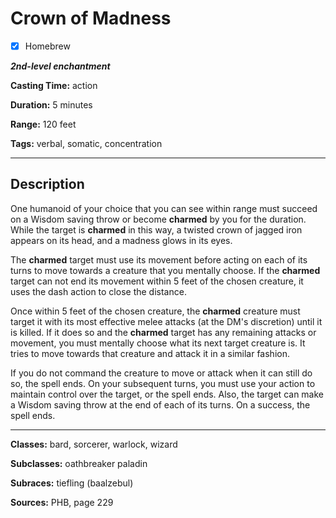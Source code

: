 # Crown of Madness

- [x] Homebrew

***2nd-level enchantment***

**Casting Time:** action

**Duration:** 5 minutes

**Range:** 120 feet

**Tags:** verbal, somatic, concentration

---

## Description
One humanoid of your choice that you can see within range must succeed on a Wisdom saving throw or become **charmed** by you for the duration. While the target is **charmed** in this way, a twisted crown of jagged iron appears on its head, and a madness glows in its eyes.

The **charmed** target must use its movement before acting on each of its turns to move towards a creature that you mentally choose. If the **charmed** target can not end its movement within 5 feet of the chosen creature, it uses the dash action to close the distance.

Once within 5 feet of the chosen creature, the **charmed** creature must target it with its most effective melee attacks (at the DM's discretion) until it is killed. If it does so and the **charmed** target has any remaining attacks or movement, you must mentally choose what its next target creature is. It tries to move towards that creature and attack it in a similar fashion.

If you do not command the creature to move or attack when it can still do so, the spell ends. On your subsequent turns, you must use your action to maintain control over the target, or the spell ends. Also, the target can make a Wisdom saving throw at the end of each of its turns. On a success, the spell ends.

---

**Classes:** bard, sorcerer, warlock, wizard

**Subclasses:** oathbreaker paladin

**Subraces:** tiefling (baalzebul)

**Sources:** PHB, page 229
